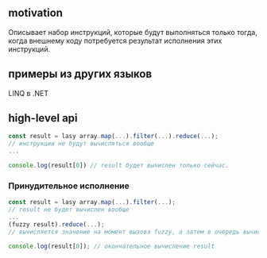 ## motivation
Описывает набор инструкций, которые будут выполняться только тогда, когда внешнему коду потребуется результат исполнения этих инструкций.

## примеры из других языков
LINQ в .NET

## high-level api
```javascript
const result = lasy array.map(...).filter(...).reduce(...);
// инструкции не будут вычисляться вообще
...

console.log(result[0]) // result будет вычислен только сейчас.
```

### Принудительное исполнение
```javascript
const result = lasy array.map(...).filter(...);
// result не будет вычислен вообще
...
(fuzzy result).reduce(...);
// вычисляется значение на момент вызова fuzzy, а затем в очередь вычислений добавляется новый вызов

console.log(result[0]); // окончательное вычисление result
```
